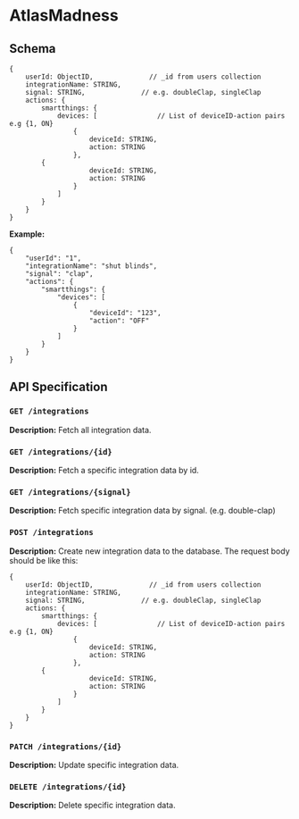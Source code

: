 # AtlasMadness

## Schema
```
{
	userId: ObjectID,              // _id from users collection
	integrationName: STRING,
	signal: STRING,              // e.g. doubleClap, singleClap
	actions: {
		smartthings: {
			devices: [               // List of deviceID-action pairs e.g {1, ON}
				{
					deviceId: STRING,
					action: STRING
				},
        {
					deviceId: STRING,
					action: STRING
				}
			]
		}
	}
}
```

**Example:**

```
{
	"userId": "1",              
	"integrationName": "shut blinds",
	"signal": "clap",              
	"actions": {
		"smartthings": {
			"devices": [               
				{
					"deviceId": "123",
					"action": "OFF"
				}
			]
		}
	}
}
```

## API Specification


### ```GET /integrations```
**Description:** Fetch all integration data.


### ```GET /integrations/{id}```
**Description:** Fetch a specific integration data by id.


### ```GET /integrations/{signal}```
**Description:** Fetch specific integration data by signal. (e.g. double-clap)


### ```POST /integrations```
**Description:** Create new integration data to the database. The request body should be like this:
```
{
	userId: ObjectID,              // _id from users collection
	integrationName: STRING,
	signal: STRING,              // e.g. doubleClap, singleClap
	actions: {
		smartthings: {
			devices: [               // List of deviceID-action pairs e.g {1, ON}
				{
					deviceId: STRING,
					action: STRING
				},
        {
					deviceId: STRING,
					action: STRING
				}
			]
		}
	}
}
```


### ```PATCH /integrations/{id}```
**Description:** Update specific integration data.


### ```DELETE /integrations/{id}```
**Description:** Delete specific integration data.
